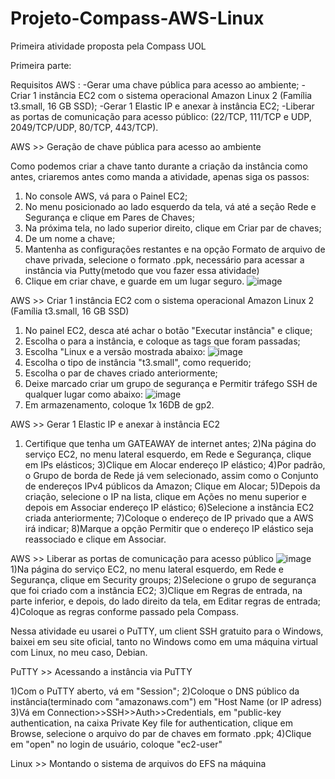 # Projeto-Compass-AWS-Linux
Primeira atividade proposta pela Compass UOL

Primeira parte: 

Requisitos AWS :
-Gerar uma chave pública para acesso ao ambiente;
-Criar 1 instância EC2 com o sistema operacional Amazon Linux 2 (Família t3.small, 16 GB SSD);
-Gerar 1 Elastic IP e anexar à instância EC2;
-Liberar as portas de comunicação para acesso público: (22/TCP, 111/TCP e UDP, 2049/TCP/UDP, 80/TCP, 443/TCP).

AWS >> Geração de chave pública para acesso ao ambiente

Como podemos criar a chave tanto durante a criação da instância como antes, criaremos antes como manda a atividade, apenas siga os passos:
1) No console AWS, vá para o Painel EC2;
2) No menu posicionado ao lado esquerdo da tela, vá até a seção Rede e Segurança e clique em Pares de Chaves;
3) Na próxima tela, no lado superior direito, clique em Criar par de chaves;
4) De um nome a chave;
5) Mantenha as configurações restantes e na opção Formato de arquivo de chave privada, selecione o formato .ppk, necessário para acessar a instância via Putty(metodo que vou fazer essa atividade)
6) Clique em criar chave, e guarde em um lugar seguro.
![image](https://github.com/RafaDavila/Projeto-Compass-AWS-Linux/assets/113639519/9d4a4745-f252-4aa6-8bf1-ca2c49ea6b51)


AWS >> Criar 1 instância EC2 com o sistema operacional Amazon Linux 2 (Família t3.small, 16 GB SSD) 

1) No painel EC2, desca até achar o botão "Executar instância" e clique;
2) Escolha o para a instância, e coloque as tags que foram passadas;
3) Escolha "Linux e a versão mostrada abaixo:
![image](https://github.com/RafaDavila/Projeto-Compass-AWS-Linux/assets/113639519/4118982c-535e-4d8d-bf9e-bf37153730ce)
4) Escolha o tipo de instância "t3.small", como requerido;
5) Escolha o par de chaves criado anteriormente;
6) Deixe marcado criar um grupo de segurança e Permitir tráfego SSH de qualquer lugar como abaixo:
![image](https://github.com/RafaDavila/Projeto-Compass-AWS-Linux/assets/113639519/d4e82ca5-ba4b-4e57-8e3f-75a46dbf8b2a)
7) Em armazenamento, coloque 1x 16DB de gp2.

AWS >> Gerar 1 Elastic IP e anexar à instância EC2

1) Certifique que tenha um GATEAWAY de internet antes;
2)Na página do serviço EC2, no menu lateral esquerdo, em Rede e Segurança, clique em IPs elásticos;
3)Clique em Alocar endereço IP elástico;
4)Por padrão, o Grupo de borda de Rede já vem selecionado, assim como o Conjunto de endereços IPv4 públicos da Amazon;
Clique em Alocar;
5)Depois da criação, selecione o IP na lista, clique em Ações no menu superior e depois em Associar endereço IP elástico;
6)Selecione a instância EC2 criada anteriormente;
7)Coloque o endereço de IP privado que a AWS irá indicar;
8)Marque a opção Permitir que o endereço IP elástico seja reassociado e clique em Associar.

AWS >> Liberar as portas de comunicação para acesso público 
![image](https://github.com/RafaDavila/Projeto-Compass-AWS-Linux/assets/113639519/9f4a5dcc-aa0a-4967-8ee9-e5218490f327)
1)Na página do serviço EC2, no menu lateral esquerdo, em Rede e Segurança, clique em Security groups;
2)Selecione o grupo de segurança que foi criado com a instância EC2;
3)Clique em Regras de entrada, na parte inferior, e depois, do lado direito da tela, em Editar regras de entrada;
4)Coloque as regras conforme passado pela Compass.

Nessa atividade eu usarei o PuTTY, um client SSH gratuito para o Windows, baixei em seu site oficial, tanto no Windows como em uma máquina virtual com Linux, no meu caso, Debian.

PuTTY >> Acessando a instância via PuTTY


1)Com o PuTTY aberto, vá em "Session";
2)Coloque o DNS público da instância(terminado com "amazonaws.com") em "Host Name (or IP adress)
3)Vá em Connection>>SSH>>Auth>>Credentials, em "public-key authentication, na caixa Private Key file for authentication, clique em Browse, selecione o arquivo do par de chaves em formato .ppk;
4)Clique em "open" no login de usuário, coloque "ec2-user"

Linux >> Montando o sistema de arquivos do EFS na máquina


